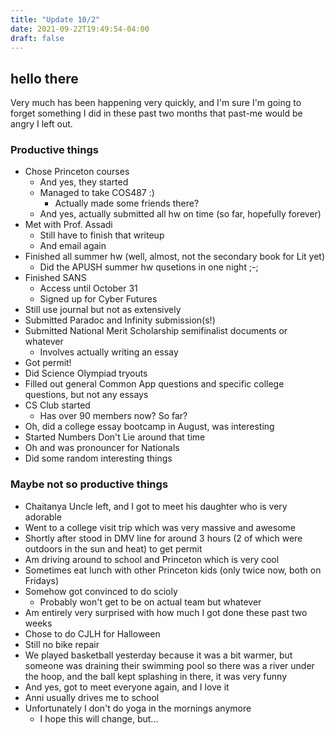 ```yaml
---
title: "Update 10/2"
date: 2021-09-22T19:49:54-04:00
draft: false
---
```


## hello there

Very much has been happening very quickly, and I'm sure I'm going to forget something I did in these past two months that past-me would be angry I left out.

### Productive things

- Chose Princeton courses
    - And yes, they started
    - Managed to take COS487 :)
        - Actually made some friends there?
    - And yes, actually submitted all hw on time (so far, hopefully forever)
- Met with Prof. Assadi
    - Still have to finish that writeup
    - And email again
- Finished all summer hw (well, almost, not the secondary book for Lit yet)
    - Did the APUSH summer hw qusetions in one night ;-;
- Finished SANS
    - Access until October 31
    - Signed up for Cyber Futures
- Still use journal but not as extensively
- Submitted Paradoc and Infinity submission(s!)
- Submitted National Merit Scholarship semifinalist documents or whatever
    - Involves actually writing an essay
- Got permit!
- Did Science Olympiad tryouts
- Filled out general Common App questions and specific college questions, but not any essays
- CS Club started
    - Has over 90 members now? So far?
- Oh, did a college essay bootcamp in August, was interesting
- Started Numbers Don't Lie around that time
- Oh and was pronouncer for Nationals
- Did some random interesting things

### Maybe not so productive things

- Chaitanya Uncle left, and I got to meet his daughter who is very adorable
- Went to a college visit trip which was very massive and awesome
- Shortly after stood in DMV line for around 3 hours (2 of which were outdoors in the sun and heat) to get permit
- Am driving around to school and Princeton which is very cool
- Sometimes eat lunch with other Princeton kids (only twice now, both on Fridays)
- Somehow got convinced to do scioly
    - Probably won't get to be on actual team but whatever
- Am entirely very surprised with how much I got done these past two weeks
- Chose to do CJLH for Halloween
- Still no bike repair
- We played basketball yesterday because it was a bit warmer, but someone was draining their swimming pool so there was a river under the hoop, and the ball kept splashing in there, it was very funny
- And yes, got to meet everyone again, and I love it
- Anni usually drives me to school
- Unfortunately I don't do yoga in the mornings anymore
    - I hope this will change, but...
